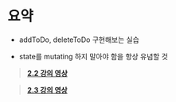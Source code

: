 # 요약

- addToDo, deleteToDo 구현해보는 실습

- state를 mutating 하지 말아야 함을 항상 유념할 것

> **[2.2 강의 영상](https://youtu.be/bdvrJBgGNXI)**

> **[2.3 강의 영상](https://youtu.be/HXB5Vi9PhXw)**